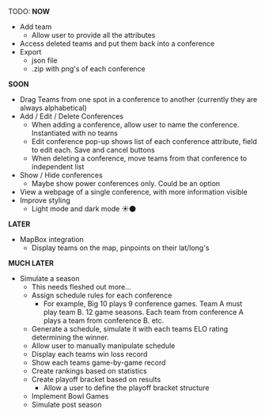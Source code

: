 TODO:
**NOW**
- Add team
    - Allow user to provide all the attributes
- Access deleted teams and put them back into a conference
- Export
    - json file
    - .zip with png's of each conference

**SOON**
- Drag Teams from one spot in a conference to another (currently they are always alphabetical)
- Add / Edit / Delete Conferences
    - When adding a conference, allow user to name the conference. Instantiated with no teams
    - Edit conference pop-up shows list of each conference attribute, field to edit each. Save and cancel buttons
    - When deleting a conference, move teams from that conference to independent list
- Show / Hide conferences
    - Maybe show power conferences only. Could be an option
- View a webpage of a single conference, with more information visible
- Improve styling
    - Light mode and dark mode ☀️🌑

**LATER**
- MapBox integration
    - Display teams on the map, pinpoints on their lat/long's

**MUCH LATER**
- Simulate a season
    - This needs fleshed out more...
    - Assign schedule rules for each conference
        - For example, Big 10 plays 9 conference games. Team A must play team B. 12 game seasons. Each team from conference A plays a team from conference B. etc.
    - Generate a schedule, simulate it with each teams ELO rating determining the winner.
    - Allow user to manually manipulate schedule
    - Display each teams win loss record
    - Show each teams game-by-game record
    - Create rankings based on statistics
    - Create playoff bracket based on results
        - Allow a user to define the playoff bracket structure
    - Implement Bowl Games
    - Simulate post season